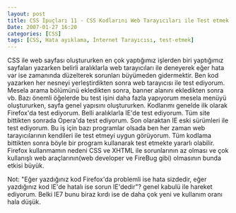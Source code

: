 ```yaml
---
layout: post
title: CSS İpuçları 11 - CSS Kodlarını Web Tarayıcıları ile Test etmek
Date: 2007-01-27 16:20
categories: [CSS]
tags: [CSS, Hata ayıklama, İnternet Tarayıcısı, test-etmek]
---
```


CSS ile web sayfası oluştururken en çok yaptığımız işlerden biri
yaptığımız sayfaları yazarken belirli aralıklarla web tarayıcıları ile
deneyerek eğer hata var ise zamanında düzelterek sorunları büyümeden
gidermektir. Ben kod yazarken her nesneyi yerleştirdikten sonra web
tarayıcısı ile test ediyorum. Mesela arama bölümünü ekledikten sonra,
banner alanını ekledikten sonra vb. Bazı önemli öğelerde bu test işini
daha fazla yapıyorum mesela menüyü oluştururken, sayfa genel yapısını
oluştururken. Kodlarımı genelde ilk olarak Firefox'da test
ediyorum. Belli aralıklarla IE'de test ediyorum. Tüm site bittikten
sonrada Opera'da test ediyorum. Son olaraktan IE eski sürümleri ile test
ediyorum. Bu iş için bazı programlar olsada ben her zaman web
tarayıcılarının kendileri ile test etmeyi uygun görüyorum. Tüm kodlama
bittikten sonra böyle bir program kullanarak test etmekte yararlı
olabilir. Firefox kullanmamın nedeni CSS ve XHTML ile sorunlarının az
olması ve çok kullanışlı web araçlarının(web developer ve FireBug gibi)
olmasının bunda etkisi büyük.

Not: "Eğer yazdığınız kod Firefox'da problemli ise hata sizdedir, eğer
yazdığınız kod IE'de hatalı ise sorun IE'dedir"? genel kabulü ile
hareket ediyorum. Belki IE7 bunu biraz kırdı ise de daha çok yeni ve
kullanım oranı hala düşük.